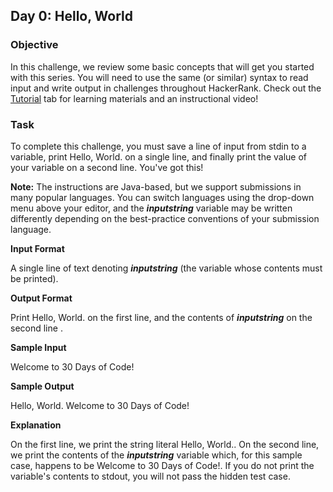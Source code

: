 ## Day 0: Hello, World
### Objective
In this challenge, we review some basic concepts that will get you started with this series. You will need to use the same (or similar) syntax to read input and write output in challenges throughout HackerRank. Check out the [Tutorial](https://www.hackerrank.com/challenges/30-hello-world/tutorial) tab for learning materials and an instructional video!

### Task
To complete this challenge, you must save a line of input from stdin to a variable, print Hello, World. on a single line, and finally print the value of your variable on a second line. You've got this!

**Note:** The instructions are Java-based, but we support submissions in many popular languages. You can switch languages using the drop-down menu above your editor, and the **_inputstring_** variable may be written differently depending on the best-practice conventions of your submission language.

**Input Format**

A single line of text denoting **_inputstring_** (the variable whose contents must be printed).

**Output Format**

Print Hello, World. on the first line, and the contents of **_inputstring_** on the second line .

**Sample Input**

Welcome to 30 Days of Code! 

**Sample Output**

Hello, World.
Welcome to 30 Days of Code! 

**Explanation**

On the first line, we print the string literal Hello, World.. On the second line, we print the contents of the **_inputstring_** variable which, for this sample case, happens to be Welcome to 30 Days of Code!. If you do not print the variable's contents to stdout, you will not pass the hidden test case.
